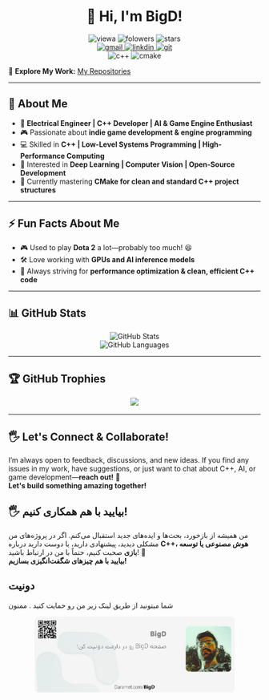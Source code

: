<div align="center">
  <h1 align="center">👋 Hi, I'm BigD!</h1>
  <img src="https://komarev.com/ghpvc/?username=BigD-CPP&label=Profile+Views&color=blue&style=flat" alt="viewa" />
  <img src="https://img.shields.io/github/followers/BigD-CPP?style=social" alt="folowers" />
  <img src="https://img.shields.io/github/stars/BigD-CPP?affiliations=OWNER%2CCOLLABORATOR&style=social" alt="stars" />
</div>

<div align="center">
    <a href="mailto:danial.mirzaei.work@gmail.com">
      <img src="https://img.shields.io/badge/Gmail-red?style=flat&logo=gmail&logoColor=white" alt="gmail" />
    </a>
    <a href="https://linkedin.com/in/dany137718">
      <img src="https://img.shields.io/badge/LinkedIn-blue?style=flat&logo=linkedin&logoColor=white" alt="linkdin"  />
    </a>
    <a href="https://github.com/BigD-CPP">
      <img src="https://img.shields.io/badge/GitHub-black?style=flat&logo=github&logoColor=white" alt="git"  />
    </a>
</div>
<div align="center">
  <img src="https://img.shields.io/badge/C++-00599C?style=flat&logo=c%2B%2B&logoColor=white" alt="c++" />
  <img src="https://img.shields.io/badge/CMake-064F8C?style=flat&logo=cmake&logoColor=white" alt="cmake" />
</div>

🚀 **Explore My Work:** [My Repositories](https://github.com/BigD-CPP?tab=repositories)  

---
  
## 🎯 About Me  
- 🔧 **Electrical Engineer | C++ Developer | AI & Game Engine Enthusiast**  
- 🎮 Passionate about **indie game development & engine programming**  
- 💻 Skilled in **C++ | Low-Level Systems Programming | High-Performance Computing**  
- 📌 Interested in **Deep Learning | Computer Vision | Open-Source Development**  
- 🌱 Currently mastering **CMake for clean and standard C++ project structures**

---

## ⚡ Fun Facts About Me  
- 🎮 Used to play **Dota 2** a lot—probably too much! 😆  
- 🛠 Love working with **GPUs and AI inference models**  
- 🌟 Always striving for **performance optimization & clean, efficient C++ code**  

---

## 📊 GitHub Stats  
<div align="center">
  <img src="https://github-readme-stats.vercel.app/api?username=BigD-CPP&show_icons=true&theme=dracula&hide_border=true" alt="GitHub Stats" />
</div>

<div align="center">
  <img src="https://github-readme-stats.vercel.app/api/top-langs/?username=BigD-CPP&layout=compact" alt="GitHub Languages" />
</div>

---

## 🏆 GitHub Trophies  
<div align="center">
  <img src="https://github-profile-trophy.vercel.app/?username=BigD-CPP&theme=dracula&margin-w=15&no-bg=true&no-frame=true" />
</div>

---

## 🖐 Let's Connect & Collaborate!  
I’m always open to feedback, discussions, and new ideas. If you find any issues in my work, have suggestions, or just want to chat about C++, AI, or game development—**reach out!** 🚀  
**Let's build something amazing together!**  
## 🖐 بیایید با هم همکاری کنیم!  
من همیشه از بازخورد، بحث‌ها و ایده‌های جدید استقبال می‌کنم. اگر در پروژه‌های من مشکلی دیدید، پیشنهادی دارید، یا دوست دارید درباره **C++، هوش مصنوعی یا توسعه بازی** صحبت کنیم، حتماً با من در ارتباط باشید! 🚀  
**بیایید با هم چیزهای شگفت‌انگیزی بسازیم!**

## دونیت 
شما میتونید از طریق لینک زیر من رو حمایت کنید . ممنون 
<div align="center">
    <a href="https://daramet.com/BigD">
      <img src="BigD-daramet-card (1).png" width="400" height="151" alt="donate" />
</div>
